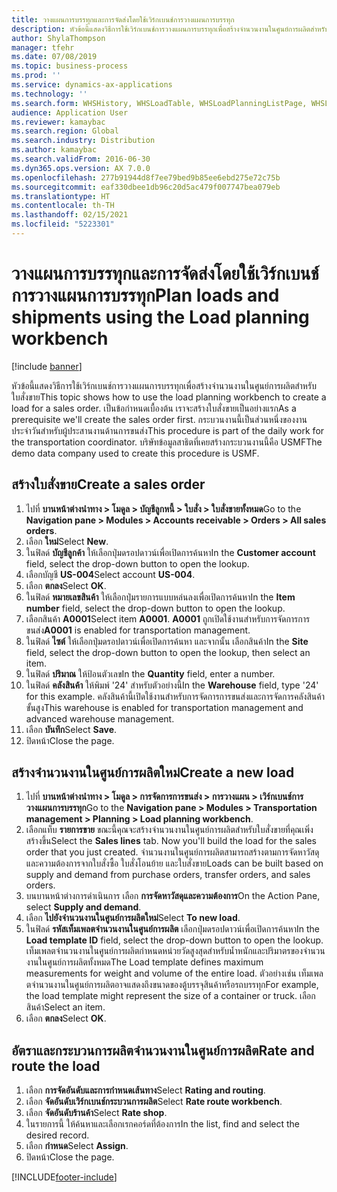 ```yaml
---
title: วางแผนการบรรทุกและการจัดส่งโดยใช้เวิร์กเบนช์การวางแผนการบรรทุก
description: หัวข้อนี้แสดงวิธีการใช้เวิร์กเบนช์การวางแผนการบรรทุกเพื่อสร้างจำนวนงานในศูนย์การผลิตสำหรับใบสั่งขาย
author: ShylaThompson
manager: tfehr
ms.date: 07/08/2019
ms.topic: business-process
ms.prod: ''
ms.service: dynamics-ax-applications
ms.technology: ''
ms.search.form: WHSHistory, WHSLoadTable, WHSLoadPlanningListPage, WHSLoadPlanningWorkbench
audience: Application User
ms.reviewer: kamaybac
ms.search.region: Global
ms.search.industry: Distribution
ms.author: kamaybac
ms.search.validFrom: 2016-06-30
ms.dyn365.ops.version: AX 7.0.0
ms.openlocfilehash: 277b91944d8f7ee79bed9b85ee6ebd275e72c75b
ms.sourcegitcommit: eaf330dbee1db96c20d5ac479f007747bea079eb
ms.translationtype: HT
ms.contentlocale: th-TH
ms.lasthandoff: 02/15/2021
ms.locfileid: "5223301"
---
```

# <a name="plan-loads-and-shipments-using-the-load-planning-workbench"></a><span data-ttu-id="9a884-103">วางแผนการบรรทุกและการจัดส่งโดยใช้เวิร์กเบนช์การวางแผนการบรรทุก</span><span class="sxs-lookup"><span data-stu-id="9a884-103">Plan loads and shipments using the Load planning workbench</span></span>

[!include [banner](../../includes/banner.md)]

<span data-ttu-id="9a884-104">หัวข้อนี้แสดงวิธีการใช้เวิร์กเบนช์การวางแผนการบรรทุกเพื่อสร้างจำนวนงานในศูนย์การผลิตสำหรับใบสั่งขาย</span><span class="sxs-lookup"><span data-stu-id="9a884-104">This topic shows how to use the load planning workbench to create a load for a sales order.</span></span> <span data-ttu-id="9a884-105">เป็นข้อกำหนดเบื้องต้น เราจะสร้างใบสั่งขายเป็นอย่างแรก</span><span class="sxs-lookup"><span data-stu-id="9a884-105">As a prerequisite we'll create the sales order first.</span></span> <span data-ttu-id="9a884-106">กระบวนงานนี้เป็นส่วนหนึ่งของงานประจำวันสำหรับผู้ประสานงานด้านการขนส่ง</span><span class="sxs-lookup"><span data-stu-id="9a884-106">This procedure is part of the daily work for the transportation coordinator.</span></span> <span data-ttu-id="9a884-107">บริษัทข้อมูลสาธิตที่เคยสร้างกระบวนงานนี้คือ USMF</span><span class="sxs-lookup"><span data-stu-id="9a884-107">The demo data company used to create this procedure is USMF.</span></span>


## <a name="create-a-sales-order"></a><span data-ttu-id="9a884-108">สร้างใบสั่งขาย</span><span class="sxs-lookup"><span data-stu-id="9a884-108">Create a sales order</span></span>
1. <span data-ttu-id="9a884-109">ไปที่ **บานหน้าต่างนำทาง > โมดูล > บัญชีลูกหนี้ > ใบสั่ง > ใบสั่งขายทั้งหมด**</span><span class="sxs-lookup"><span data-stu-id="9a884-109">Go to the **Navigation pane > Modules > Accounts receivable > Orders > All sales orders**.</span></span>
2. <span data-ttu-id="9a884-110">เลือก **ใหม่**</span><span class="sxs-lookup"><span data-stu-id="9a884-110">Select **New**.</span></span>
3. <span data-ttu-id="9a884-111">ในฟิลด์ **บัญชีลูกค้า** ให้เลือกปุ่มดรอปดาวน์เพื่อเปิดการค้นหา</span><span class="sxs-lookup"><span data-stu-id="9a884-111">In the **Customer account** field, select the drop-down button to open the lookup.</span></span>
4. <span data-ttu-id="9a884-112">เลือกบัญชี **US-004**</span><span class="sxs-lookup"><span data-stu-id="9a884-112">Select account **US-004**.</span></span>
5. <span data-ttu-id="9a884-113">เลือก **ตกลง**</span><span class="sxs-lookup"><span data-stu-id="9a884-113">Select **OK**.</span></span>
6. <span data-ttu-id="9a884-114">ในฟิลด์ **หมายเลขสินค้า** ให้เลือกปุ่มรายการแบบหล่นลงเพื่อเปิดการค้นหา</span><span class="sxs-lookup"><span data-stu-id="9a884-114">In the **Item number** field, select the drop-down button to open the lookup.</span></span>
7. <span data-ttu-id="9a884-115">เลือกสินค้า **A0001**</span><span class="sxs-lookup"><span data-stu-id="9a884-115">Select item **A0001**.</span></span> <span data-ttu-id="9a884-116">**A0001** ถูกเปิดใช้งานสำหรับการจัดการการขนส่ง</span><span class="sxs-lookup"><span data-stu-id="9a884-116">**A0001** is enabled for transportation management.</span></span>  
8. <span data-ttu-id="9a884-117">ในฟิลด์ **ไซต์** ให้เลือกปุ่มดรอปดาวน์เพื่อเปิดการค้นหา และจากนั้น เลือกสินค้า</span><span class="sxs-lookup"><span data-stu-id="9a884-117">In the **Site** field, select the drop-down button to open the lookup, then select an item.</span></span>
9. <span data-ttu-id="9a884-118">ในฟิลด์ **ปริมาณ** ให้ป้อนตัวเลข</span><span class="sxs-lookup"><span data-stu-id="9a884-118">In the **Quantity** field, enter a number.</span></span>
10. <span data-ttu-id="9a884-119">ในฟิลด์ **คลังสินค้า** ให้พิมพ์ '24' สำหรับตัวอย่างนี้</span><span class="sxs-lookup"><span data-stu-id="9a884-119">In the **Warehouse** field, type '24' for this example.</span></span> <span data-ttu-id="9a884-120">คลังสินค้านี้เปิดใช้งานสำหรับการจัดการการขนส่งและการจัดการคลังสินค้าขั้นสูง</span><span class="sxs-lookup"><span data-stu-id="9a884-120">This warehouse is enabled for transportation management and advanced warehouse management.</span></span>  
11. <span data-ttu-id="9a884-121">เลือก **บันทึก**</span><span class="sxs-lookup"><span data-stu-id="9a884-121">Select **Save**.</span></span>
12. <span data-ttu-id="9a884-122">ปิดหน้า</span><span class="sxs-lookup"><span data-stu-id="9a884-122">Close the page.</span></span>

## <a name="create-a-new-load"></a><span data-ttu-id="9a884-123">สร้างจำนวนงานในศูนย์การผลิตใหม่</span><span class="sxs-lookup"><span data-stu-id="9a884-123">Create a new load</span></span>
1. <span data-ttu-id="9a884-124">ไปที่ **บานหน้าต่างนำทาง > โมดูล > การจัดการการขนส่ง > การวางแผน > เวิร์กเบนช์การวางแผนการบรรทุก**</span><span class="sxs-lookup"><span data-stu-id="9a884-124">Go to the **Navigation pane > Modules > Transportation management > Planning > Load planning workbench**.</span></span>
2. <span data-ttu-id="9a884-125">เลือกแท็บ **รายการขาย** ขณะนี้คุณจะสร้างจำนวนงานในศูนย์การผลิตสำหรับใบสั่งขายที่คุณเพิ่งสร้างขึ้น</span><span class="sxs-lookup"><span data-stu-id="9a884-125">Select the **Sales lines** tab. Now you'll build the load for the sales order that you just created.</span></span> <span data-ttu-id="9a884-126">จำนวนงานในศูนย์การผลิตสามารถสร้างตามการจัดหาวัสดุและความต้องการจากใบสั่งซื้อ ใบสั่งโอนย้าย และใบสั่งขาย</span><span class="sxs-lookup"><span data-stu-id="9a884-126">Loads can be built based on supply and demand from purchase orders, transfer orders, and sales orders.</span></span>  
3. <span data-ttu-id="9a884-127">บนบานหน้าต่างการดำเนินการ เลือก **การจัดหาวัสดุและความต้องการ**</span><span class="sxs-lookup"><span data-stu-id="9a884-127">On the Action Pane, select **Supply and demand**.</span></span>
4. <span data-ttu-id="9a884-128">เลือก **ไปยังจำนวนงานในศูนย์การผลิตใหม่**</span><span class="sxs-lookup"><span data-stu-id="9a884-128">Select **To new load**.</span></span>
5. <span data-ttu-id="9a884-129">ในฟิลด์ **รหัสเท็มเพลตจำนวนงานในศูนย์การผลิต** เลือกปุ่มดรอปดาวน์เพื่อเปิดการค้นหา</span><span class="sxs-lookup"><span data-stu-id="9a884-129">In the **Load template ID** field, select the drop-down button to open the lookup.</span></span> <span data-ttu-id="9a884-130">เท็มเพลตจำนวนงานในศูนย์การผลิตกำหนดหน่วยวัดสูงสุดสำหรับน้ำหนักและปริมาตรของจำนวนงานในศูนย์การผลิตทั้งหมด</span><span class="sxs-lookup"><span data-stu-id="9a884-130">The Load template defines maximum measurements for weight and volume of the entire load.</span></span> <span data-ttu-id="9a884-131">ตัวอย่างเช่น เท็มเพลตจำนวนงานในศูนย์การผลิตอาจแสดงถึงขนาดของตู้บรรจุสินค้าหรือรถบรรทุก</span><span class="sxs-lookup"><span data-stu-id="9a884-131">For example, the load template might represent the size of a container or truck.</span></span> <span data-ttu-id="9a884-132">เลือกสินค้า</span><span class="sxs-lookup"><span data-stu-id="9a884-132">Select an item.</span></span>
6. <span data-ttu-id="9a884-133">เลือก **ตกลง**</span><span class="sxs-lookup"><span data-stu-id="9a884-133">Select **OK**.</span></span>

## <a name="rate-and-route-the-load"></a><span data-ttu-id="9a884-134">อัตราและกระบวนการผลิตจำนวนงานในศูนย์การผลิต</span><span class="sxs-lookup"><span data-stu-id="9a884-134">Rate and route the load</span></span>
1. <span data-ttu-id="9a884-135">เลือก **การจัดอันดับและการกำหนดเส้นทาง**</span><span class="sxs-lookup"><span data-stu-id="9a884-135">Select **Rating and routing**.</span></span>
2. <span data-ttu-id="9a884-136">เลือก **จัดอันดับเวิร์กเบนช์กระบวนการผลิต**</span><span class="sxs-lookup"><span data-stu-id="9a884-136">Select **Rate route workbench**.</span></span>
3. <span data-ttu-id="9a884-137">เลือก **จัดอันดับร้านค้า**</span><span class="sxs-lookup"><span data-stu-id="9a884-137">Select **Rate shop**.</span></span>
4. <span data-ttu-id="9a884-138">ในรายการนี้ ให้ค้นหาและเลือกเรกคอร์ดที่ต้องการ</span><span class="sxs-lookup"><span data-stu-id="9a884-138">In the list, find and select the desired record.</span></span>
5. <span data-ttu-id="9a884-139">เลือก **กำหนด**</span><span class="sxs-lookup"><span data-stu-id="9a884-139">Select **Assign**.</span></span>
6. <span data-ttu-id="9a884-140">ปิดหน้า</span><span class="sxs-lookup"><span data-stu-id="9a884-140">Close the page.</span></span>



[!INCLUDE[footer-include](../../../includes/footer-banner.md)]